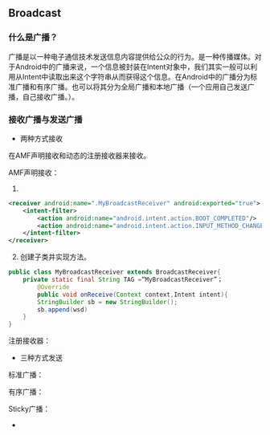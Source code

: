 ## Broadcast

### 什么是广播？

广播是以一种电子通信技术发送信息内容提供给公众的行为。是一种传播媒体。对于Android中的广播来说，一个信息被封装在Intent对象中，我们其实一般可以利用从Intent中读取出来这个字符串从而获得这个信息。在Android中的广播分为标准广播和有序广播。也可以将其分为全局广播和本地广播（一个应用自己发送广播，自己接收广播。）。

### 接收广播与发送广播

* 两种方式接收

在AMF声明接收和动态的注册接收器来接收。

AMF声明接收：

1. 

```xml
<receiver android:name=".MyBroadcastReceiver" android:exported="true">
	<intent-filter>
		<action android:name="android.intent.action.BOOT_COMPLETED"/>
		<action android:name="android.intent.action.INPUT_METHOD_CHANGED"/>
	</intent-filter>
</receiver>
```

2. 创建子类并实现方法。

```java
public class MyBroadcastReceiver extends BroadcastReceiver{
 	private static final String TAG =“MyBroadcastReceiver”；
        @Override
        public void onReceive(Context context,Intent intent){
    	StringBuilder sb = new StringBuilder();
        sb.append(wsd)
    }
}
```

注册接收器：

 

* 三种方式发送

标准广播：

有序广播：

Sticky广播：

* 